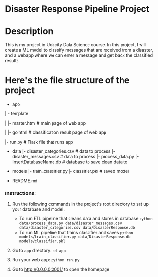# Disaster Response Pipeline Project

# Description

This is my project in Udacity Data Science course. In this project, I will create a ML model to classify messages that are received from a disaster, and a webapp where we can enter a message and get back the classified results.

# Here's the file structure of the project

- app

| - template

| |- master.html  # main page of web app

| |- go.html  # classification result page of web app

|- run.py  # Flask file that runs app


- data
|- disaster_categories.csv  # data to process 
|- disaster_messages.csv  # data to process
|- process_data.py
|- InsertDatabaseName.db   # database to save clean data to

- models
|- train_classifier.py
|- classifier.pkl  # saved model 

- README.md


### Instructions:
1. Run the following commands in the project's root directory to set up your database and model.

    - To run ETL pipeline that cleans data and stores in database
        `python data/process_data.py data/disaster_messages.csv data/disaster_categories.csv data/DisasterResponse.db`
    - To run ML pipeline that trains classifier and saves
        `python models/train_classifier.py data/DisasterResponse.db models/classifier.pkl`

2. Go to `app` directory: `cd app`

3. Run your web app: `python run.py`

4. Go to http://0.0.0.0:3001/ to open the homepage
